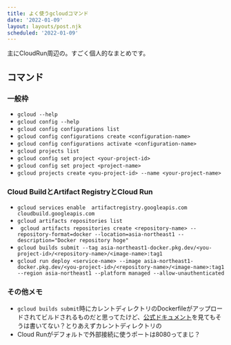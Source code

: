 ```yaml
---
title: よく使うgcloudコマンド
date: '2022-01-09'
layout: layouts/post.njk
scheduled: '2022-01-09'
---
```


主にCloudRun周辺の。すごく個人的なまとめです。

## コマンド
### 一般枠
- `gcloud --help`
- `gcloud config --help`
- `gcloud config configurations list`
- `gcloud config configurations create <configuration-name>`
- `gcloud config configurations activate <configuration-name>`
- `gcloud projects list`
- `gcloud config set project <your-project-id>`
- `gcloud config set project <project-name>`
- `gcloud projects create <you-project-id> --name <your-project-name>`


### Cloud BuildとArtifact RegistryとCloud Run
- `gcloud services enable  artifactregistry.googleapis.com cloudbuild.googleapis.com`
- `gcloud artifacts repositories list`
- ` gcloud artifacts repositories create <repository-name> --repository-format=docker --location=asia-northeast1 --description="Docker repository hoge"`
- `gcloud builds submit --tag asia-northeast1-docker.pkg.dev/<you-project-id>/<repository-name>/<image-name>:tag1`
- `gcloud run deploy <service-name> --image asia-northeast1-docker.pkg.dev/<you-project-id>/<repository-name>/<image-name>:tag1 --region asia-northeast1 --platform managed --allow-unauthenticated`


### その他メモ
- `gcloud builds submit`時にカレントディレクトリのDockerfileがアップロードされてビルドされるものだと思ってたけど、[公式ドキュメント](https://cloud.google.com/sdk/gcloud/reference/builds/submit)を見てもそうは書いてない？とりあえずカレントディレクトリの
- Cloud Runがデフォルトで外部接続に使うポートは8080ってまじ？

